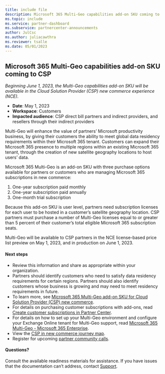 ```yaml
---
title: include file
description: Microsoft 365 Multi-Geo capabilities add-on SKU coming to CSP
ms.topic: include
ms.service: partner-dashboard
ms.subservice: partnercenter-announcements
author: JulCsc
ms.author: juliacawthra
ms.reviewer: tsalle
ms.date: 05/01/2023
---
```


## Microsoft 365 Multi-Geo capabilities add-on SKU coming to CSP

*Beginning June 1, 2023, the Multi-Geo capabilities add-on SKU will be available in the Cloud Solution Provider (CSP) new commerce experience (NCE).*

- **Date**: May 1, 2023
- **Workspace**: Customers
- **Impacted audience**: CSP direct bill partners and indirect providers, and resellers through their indirect providers

Multi-Geo will enhance the value of partners’ Microsoft productivity business, by giving their customers the ability to meet global data residency requirements within their Microsoft 365 tenant. Customers can expand their Microsoft 365 presence to multiple regions within an existing Microsoft 365 tenant, through the creation of new satellite geography locations to host users’ data.

Microsoft 365 Multi-Geo is an add-on SKU with three purchase options available for partners or customers who are managing Microsoft 365 subscriptions in new commerce:

1. One-year subscription paid monthly
1. One-year subscription paid annually
1. One-month trial subscription

Because this add-on SKU is user level, partners need subscription licenses for each user to be hosted in a customer’s satellite geography location. CSP partners must purchase a number of Multi-Geo licenses equal to or greater than 5 percent of their customer’s total eligible Microsoft 365 subscription seats.

Multi-Geo will be available to CSP partners in the NCE license-based price list preview on May 1, 2023, and in production on June 1, 2023.

#### Next steps

- Review this information and share as appropriate within your organization.
- Partners should identify customers who need to satisfy data residency requirements for certain regions. Partners should also identify customers whose business is growing and may need to meet residency requirements in future.
- To learn more, see [Microsoft 365 Multi-Geo add-on SKU for Cloud Solution Provider (CSP) new commerce](https://partner.microsoft.com/resources/detail/multi-geo-add-on-sku-for-CSP-new-commerce-pdf).
- For details on purchasing customer subscriptions with add-ons, read [Create customer subscriptions in Partner Center](../../../create-a-new-subscription.md).
- For details on how to set up your Multi-Geo environment and configure your Exchange Online tenant for Multi-Geo support, read [Microsoft 365 Multi-Geo - Microsoft 365 Enterprise](/microsoft-365/enterprise/microsoft-365-multi-geo?view=o365-worldwide&preserve-view=true).
- View the [CSP in new commerce journey map](https://partner.microsoft.com/resources/detail/partner-journey-map-journey-to-cloud-solution-provider-new-commerce-pdf).
- Register for upcoming [partner community calls](https://globalpbocomm.eventbuilder.com/PartnerBusinessOperationsWebinars?source=JM).


#### Questions?

Consult the available readiness materials for assistance. If you have issues that the documentation can’t address, contact [Support](https://partner.microsoft.com/dashboard/v2/support/servicerequests).
